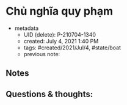 # Chủ nghĩa quy phạm

- metadata
	- UID (delete): P-210704-1340
	- created: July 4, 2021 1:40 PM
	- tags: #created/2021/Jul/4, #state/boat  
	- previous note:

## Notes

## Questions & thoughts:

